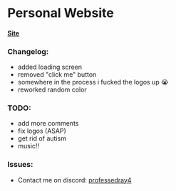 # Personal Website
#### <a href="https://professedray4.github.io/">Site</a>
### Changelog:
- added loading screen
- removed "click me" button
- somewhere in the process i fucked the logos up 😭
- reworked random color 

### TODO:
- add more comments
- fix logos (ASAP)
- get rid of autism
- music!!

### Issues:
- Contact me on discord: [professedray4](https://discord.com/users/1091415878156943472)
